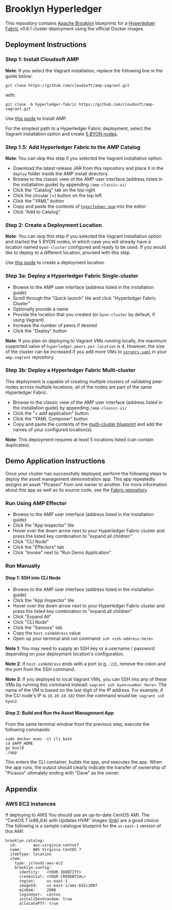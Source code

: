 # Brooklyn Hyperledger

This repository contains [Apache Brooklyn](https://brooklyn.apache.org/) blueprints for a
[Hyperledger Fabric](https://github.com/hyperledger/fabric) v0.6.1 cluster deployment using the official Docker images.

## Deployment Instructions

### Step 1: Install Cloudsoft AMP

**Note**: If you select the Vagrant installation, replace the following line in the guide below:
```
git clone https://github.com/cloudsoft/amp-vagrant.git
```

with:
```
git clone -b hyperledger-fabric https://github.com/cloudsoft/amp-vagrant.git
```

Use [this guide](http://docs.cloudsoft.io/tutorials/tutorial-get-amp-running.html) to install AMP.

For the simplest path to a Hyperledger Fabric deployment, select the Vagrant installation option and create
[5 BYON nodes](http://docs.cloudsoft.io/tutorials/tutorial-get-amp-running.html#starting-byon-nodes).

### Step 1.5: Add Hyperledger Fabric to the AMP Catalog

**Note**: You can skip this step if you selected the Vagrant installation option.

* Download the latest release JAR from this repository and place it in the
`deploy` folder inside the AMP install directory.
* Browse to the classic view of the AMP user interface (address listed in the installation guide) by appending `/amp-classic-ui/`
* Click the "Catalog" tab on the top right
* Click the circular (+) button on the top left
* Click the "YAML" button
* Copy and paste the contents of [`hyperledger.bom`](hyperledger.bom) into the editor
* Click "Add to Catalog"

### Step 2: Create a Deployment Location

**Note**: You can skip this step if you selected the Vagrant installation option and started the 5 BYON nodes,
in which case you will already have a location named `byon-cluster` configured and ready to be used.
If you would like to deploy to a different location, proceed with this step.

Use [this guide](http://docs.cloudsoft.io/locations/first-location/index.html) to create a deployment location.

### Step 3a: Deploy a Hyperledger Fabric Single-cluster

* Browse to the AMP user interface (address listed in the installation guide)
* Scroll through the "Quick launch" tile and click "Hyperledger Fabric Cluster"
* Optionally provide a name
* Provide the location that you created (or `byon-cluster` by default, if using Vagrant)
* Increase the number of peers if desired
* Click the "Deploy" button

**Note**: If you plan on deploying to Vagrant VMs running locally, the maximum supported value of
`hyperledger.peers.per.location` is 4. However, the size of the cluster can be increased if you add more VMs
to [`servers.yaml`](https://github.com/cloudsoft/amp-vagrant/blob/hyperledger-fabric/servers.yaml) in your `amp-vagrant` repository.

### Step 3b: Deploy a Hyperledger Fabric Multi-cluster

This deployment is capable of creating multiple clusters of validating peer nodes across
multiple locations; all of the nodes are part of the same Hyperledger Fabric.

* Browse to the classic view of the AMP user interface (address listed in the installation guide) by appending `/amp-classic-ui/`
* Click the "+ add application" button
* Click the "YAML Composer" button
* Copy and paste the contents of the [multi-cluster blueprint](examples/hyperledger-multi-cluster.yaml) and add the names of your configured location(s)

**Note**: This deployment requires at least 5 locations listed (can contain duplicates).

## Demo Application Instructions

Once your cluster has successfully deployed, perform the following steps to deploy the asset management demonstration app.  This app repeatedly assigns an asset "Picasso" from one owner to another.  For more information about this app as well as its source code, see the [Fabric repository](https://github.com/hyperledger/fabric/tree/master/examples/chaincode/go/asset_management).

### Run Using AMP Effector

* Browse to the AMP user interface (address listed in the installation guide)
* Click the "App Inspector" tile
* Hover over the down arrow next to your Hyperledger Fabric cluster and press the listed key combination to "expand all children"
* Click "CLI Node"
* Click the "Effectors" tab
* Click "Invoke" next to "Run Demo Application"

### Run Manually

#### Step 1: SSH into CLI Node

* Browse to the AMP user interface (address listed in the installation guide)
* Click the "App Inspector" tile
* Hover over the down arrow next to your Hyperledger Fabric cluster and press the listed key combination to "expand all children"
* Click "Expand All"
* Click "CLI Node"
* Click the "Sensors" tab
* Copy the `host.sshAddress` value
* Open up your terminal and run command: `ssh <ssh-address-here>`

**Note 1**: You may need to supply an SSH key or a username / password depending on your
deployment location's configuration.

**Note 2**: If `host.sshAddress` ends with a port (e.g. `:22`), remove the colon and the port from the SSH command.

**Note 3**: If you deployed to local Vagrant VMs, you can SSH into any of these VMs by running this command instead:
`vagrant ssh byon<number here>`. The name of the VM is based on the last digit of the IP address.
For example, if the CLI node's IP is `10.10.10.102` then the command would be: `vagrant ssh byon2`.

#### Step 2: Build and Run the Asset Management App

From the same terminal window from the previous step, execute the following commands:
```
sudo docker exec -it cli bash
cd $APP_HOME
go build
./app
```

This enters the CLI container, builds the app, and executes the app. When the app runs, the output should clearly indicate the transfer of ownership of "Picasso" ultimately ending with "Dave" as the owner.

## Appendix

### AWS EC2 instances

If deploying to AWS You should use an up-to-date CentOS AMI. The "CentOS 7 (x86_64) with Updates HVM"
images ([link](https://aws.amazon.com/marketplace/ordering?productId=b7ee8a69-ee97-4a49-9e68-afaee216db2e))
are a good choice. The following is a sample catalogue blueprint for the `us-east-1` version of this AMI:

    brooklyn.catalog:
      id:       aws-virginia-centos7
      name:     AWS Virginia CentOS 7
      itemType: location
      item:
        type: jclouds:aws-ec2
        brooklyn.config:
          identity:   <YOUR IDENTITY>
          credential: <YOUR CREDENTIAL>
          region:     us-east-1
          imageId:    us-east-1/ami-6d1c2007
          minRam:     2000
          loginUser:  centos
          installDevUrandom: true
          allocatePTY: true
